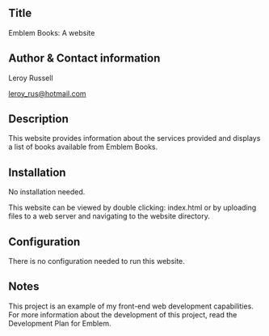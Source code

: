 Title
-----------
Emblem Books: A website

Author & Contact information
-----------
Leroy Russell 

leroy_rus@hotmail.com

Description
-----------
This website provides information about the services provided and displays a list of books available from Emblem Books.

Installation
------------
No installation needed.

This website can be viewed by double clicking: index.html 
or by uploading files to a web server and navigating to the website directory.

Configuration
-------------
There is no configuration needed to run this website.

Notes
-----
This project is an example of my front-end web development capabilities. For more information about the development of this project, read the Development Plan for Emblem.
